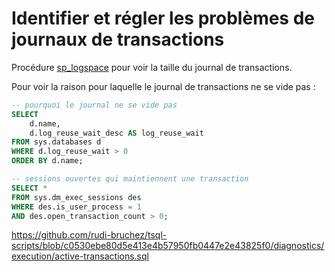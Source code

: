# Identifier et régler les problèmes de journaux de transactions

Procédure [sp_logspace](https://github.com/rudi-bruchez/tsql-scripts/blob/main/stored-procedures/sp_logspace.sql) pour voir la taille du journal de transactions.

Pour voir la raison pour laquelle le journal de transactions ne se vide pas :

```sql
-- pourquoi le journal ne se vide pas
SELECT 
	d.name, 
	d.log_reuse_wait_desc AS log_reuse_wait
FROM sys.databases d
WHERE d.log_reuse_wait > 0
ORDER BY d.name;
```

```sql
-- sessions ouvertes qui maintiennent une transaction
SELECT *
FROM sys.dm_exec_sessions des
WHERE des.is_user_process = 1
AND des.open_transaction_count > 0;
```

https://github.com/rudi-bruchez/tsql-scripts/blob/c0530ebe80d5e413e4b57950fb0447e2e43825f0/diagnostics/execution/active-transactions.sql
